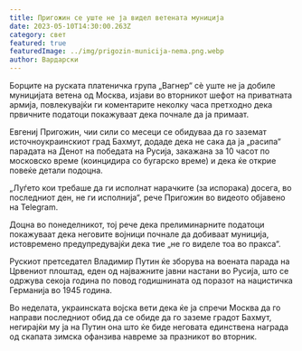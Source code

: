 ```yaml
---
title: Пригожин се уште не ја видел ветената муниција
date: 2023-05-10T14:30:00.263Z
category: свет
featured: true
featuredImage: ../img/prigozin-municija-nema.png.webp
author: Вардарски
---
```

Борците на руската платеничка група „Вагнер“ сè уште не ја добиле муницијата ветена од Москва, изјави во вторникот шефот на приватната армија, повлекувајќи ги коментарите неколку часа претходно дека првичните податоци покажуваат дека почнале да ја примаат.

Евгениј Пригожин, чии сили со месеци се обидуваа да го заземат источноукраинскиот град Бахмут, додаде дека не сака да ја „расипа“ парадата на Денот на победата на Русија, закажана за 10 часот по московско време (коинцидира со бугарско време) и дека ќе открие повеќе детали подоцна.

„Луѓето кои требаше да ги исполнат нарачките (за испорака) досега, во последниот ден, не ги исполнија“, рече Пригожин во видеото објавено на Telegram.

Доцна во понеделникот, тој рече дека прелиминарните податоци покажуваат дека неговите војници почнале да добиваат муниција, истовремено предупредувајќи дека тие „не го виделе тоа во пракса“.

Рускиот претседател Владимир Путин ќе зборува на воената парада на Црвениот плоштад, еден од најважните јавни настани во Русија, што се одржува секоја година по повод годишнината од поразот на нацистичка Германија во 1945 година.

Во неделата, украинската војска вети дека ќе ја спречи Москва да го направи последниот обид да се обиде да го заземе градот Бахмут, негирајќи му ја на Путин она што ќе биде неговата единствена награда од скапата зимска офанзива навреме за празникот во вторник.